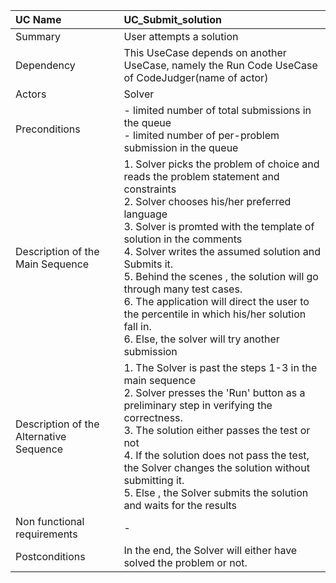 | UC Name	  | UC_Submit_solution|
| :---        |    :----   |
| Summary      | User attempts a solution   |
| Dependency   | This UseCase depends on another UseCase, namely the Run Code UseCase of CodeJudger(name of actor)   |
| Actors   | Solver    |
| Preconditions   | - limited number of total submissions in the queue <br> - limited number of per-problem submission in the queue        |
| Description of the Main Sequence   | 1. Solver picks the problem of choice and reads the problem statement and constraints  <br>  2.	Solver chooses his/her preferred language <br> 3. Solver is promted with the template of solution in the comments <br> 4. Solver writes the assumed solution and Submits it. <br> 5. Behind the scenes , the solution will go through many test cases. <br> 6. The application will direct the user to the percentile in which his/her solution fall in. <br> 6. Else, the solver will try another submission      |
| Description of the Alternative Sequence   | 1. The Solver is past the steps 1-3 in the main sequence <br> 2. Solver presses the 'Run' button as a preliminary step in verifying the correctness. <br> 3. The solution either passes the test or not <br> 4. If the solution does not pass the test, the Solver changes the solution without submitting it.  <br> 5. Else , the Solver submits the solution and waits for the results|
| Non functional requirements   |  -      |
| Postconditions   | In the end, the Solver will either have solved the problem or not.  |
